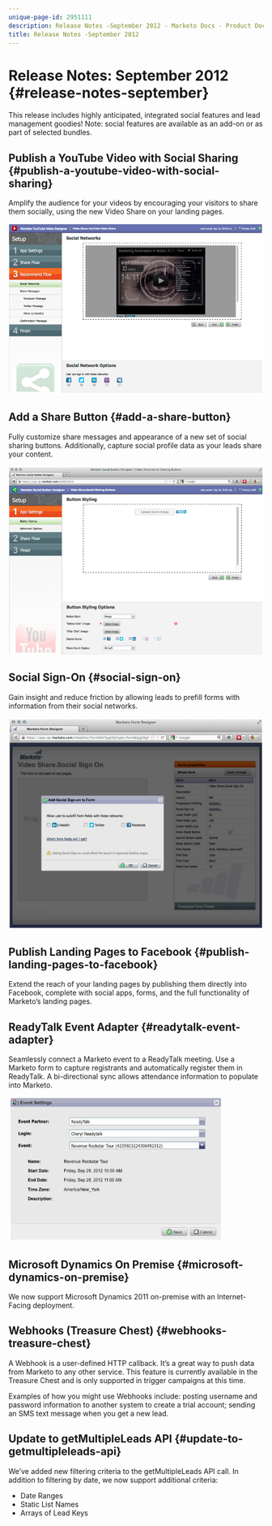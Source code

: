 ```yaml
---
unique-page-id: 2951111
description: Release Notes -September 2012 - Marketo Docs - Product Documentation
title: Release Notes -September 2012
---
```


# Release Notes: September 2012 {#release-notes-september}

This release includes highly anticipated, integrated social features and lead management goodies! Note: social features are available as an add-on or as part of selected bundles.

## Publish a YouTube Video with Social Sharing {#publish-a-youtube-video-with-social-sharing}

Amplify the audience for your videos by encouraging your visitors to share them socially, using the new Video Share on your landing pages.

![](assets/image2014-9-23-10-3a39-3a21.png)

## Add a Share Button {#add-a-share-button}

Fully customize share messages and appearance of a new set of social sharing buttons. Additionally, capture social profile data as your leads share your content.

![](assets/image2014-9-23-10-3a39-3a46.png)

## Social Sign-On {#social-sign-on}

Gain insight and reduce friction by allowing leads to prefill forms with information from their social networks.

![](assets/image2014-9-23-10-3a40-3a2.png)

## Publish Landing Pages to Facebook {#publish-landing-pages-to-facebook}

Extend the reach of your landing pages by publishing them directly into Facebook, complete with social apps, forms, and the full functionality of Marketo’s landing pages.

## ReadyTalk Event Adapter {#readytalk-event-adapter}

Seamlessly connect a Marketo event to a ReadyTalk meeting. Use a Marketo form to capture registrants and automatically register them in ReadyTalk. A bi-directional sync allows attendance information to populate into Marketo.

![](assets/image2014-9-23-10-3a40-3a16.png)

## Microsoft Dynamics On Premise {#microsoft-dynamics-on-premise}

We now support Microsoft Dynamics 2011 on-premise with an Internet-Facing deployment.

## Webhooks (Treasure Chest) {#webhooks-treasure-chest}

A Webhook is a user-defined HTTP callback. It’s a great way to push data from Marketo to any other service. This feature is currently available in the Treasure Chest and is only supported in trigger campaigns at this time.

Examples of how you might use Webhooks include: posting username and password information to another system to create a trial account; sending an SMS text message when you get a new lead.

## Update to getMultipleLeads API {#update-to-getmultipleleads-api}

We’ve added new filtering criteria to the getMultipleLeads API call. In addition to filtering by date, we now support additional criteria:

* Date Ranges
* Static List Names
* Arrays of Lead Keys

